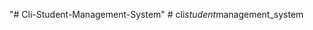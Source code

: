 "# Cli-Student-Management-System" 
#   c l i _ s t u d e n t _ m a n a g e m e n t _ s y s t e m  
 